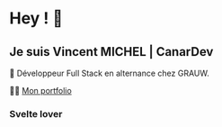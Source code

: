 <html>

# Hey ! 👋
##  Je suis Vincent MICHEL | CanarDev

💼 Développeur Full Stack en alternance chez GRAUW.

🧑‍💻 <a href="https://vincentmi.ch" target="_blank">Mon portfolio</a>

### Svelte lover
</html>
